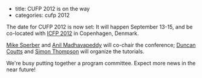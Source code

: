 - title: CUFP 2012 is on the way
- categories: cufp 2012

The date for CUFP 2012 is now set: It will happen September 13-15, and be co-located with [ICFP 2012](http://icfpconference.org/icfp2012/) in Copenhagen, Denmark.

[Mike Sperber](http://cufp.org/users/msperber.html)  and [Anil Madhavapeddy](http://cufp.org/users/avsm.html) will co-chair the conference; [Duncan Coutts](http://cufp.org/users/dcoutts.html) and [Simon Thompson](http://www.cs.kent.ac.uk/people/staff/sjt/) will organize the tutorials.

We're busy putting together a program committee. Expect more news in the near future!

